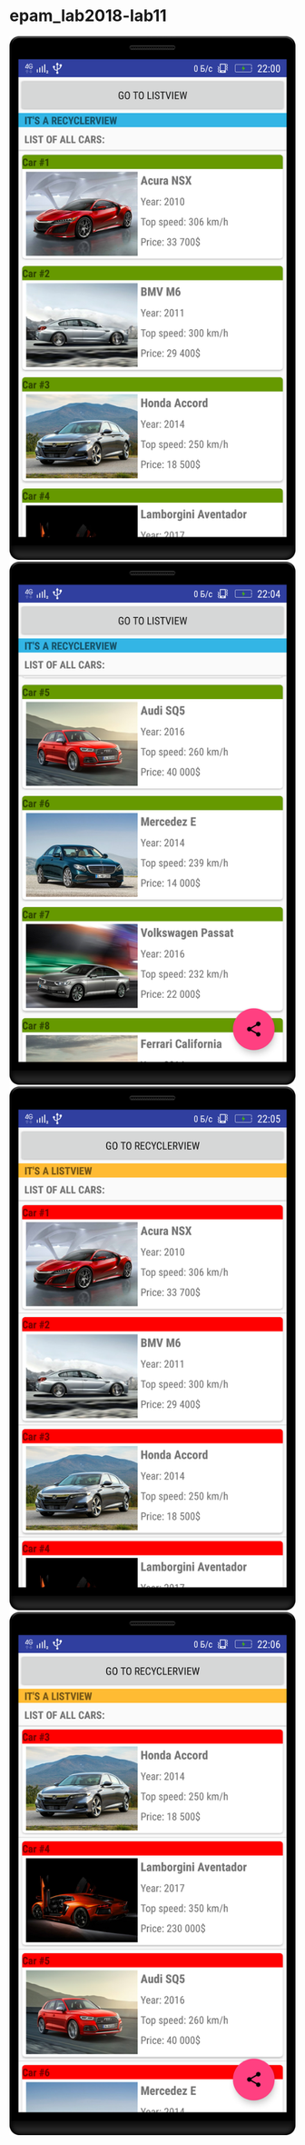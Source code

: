 # epam_lab2018-lab11
![Screenshot](RecyclerView.png)
![Screenshot](RecyclerView_with_FAB.png)
![Screenshot](ListView.png)
![Screenshot](ListView_with_FAB.png)
